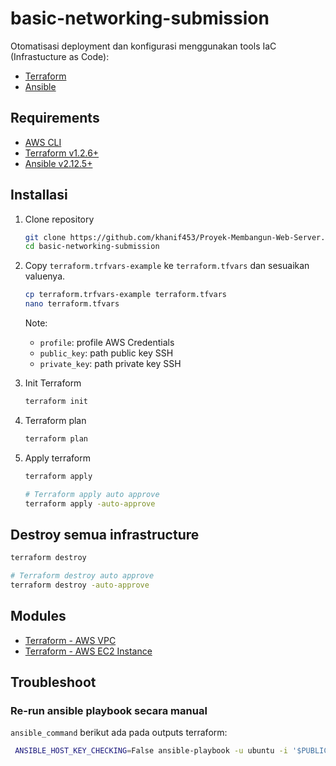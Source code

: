 # basic-networking-submission


Otomatisasi deployment dan konfigurasi menggunakan tools IaC (Infrastucture as Code):

- [Terraform](https://www.terraform.io/)
- [Ansible](https://www.ansible.com/)

## Requirements

- [AWS CLI](https://docs.aws.amazon.com/cli/latest/userguide/getting-started-install.html)
- [Terraform v1.2.6+](https://www.terraform.io/downloads)
- [Ansible v2.12.5+](https://docs.ansible.com/ansible/latest/installation_guide/intro_installation.html)

## Installasi

1. Clone repository

   ```sh
   git clone https://github.com/khanif453/Proyek-Membangun-Web-Server.git
   cd basic-networking-submission
   ```

2. Copy `terraform.trfvars-example` ke `terraform.tfvars` dan sesuaikan valuenya.

   ```sh
   cp terraform.trfvars-example terraform.tfvars
   nano terraform.tfvars
   ```

   Note:

   - `profile`: profile AWS Credentials
   - `public_key`: path public key SSH
   - `private_key`: path private key SSH

3. Init Terraform

   ```sh
   terraform init
   ```

4. Terraform plan

   ```sh
   terraform plan
   ```

5. Apply terraform

   ```sh
   terraform apply

   # Terraform apply auto approve
   terraform apply -auto-approve
   ```

## Destroy semua infrastructure

```sh
terraform destroy

# Terraform destroy auto approve
terraform destroy -auto-approve
```

## Modules

- [Terraform - AWS VPC](https://registry.terraform.io/modules/terraform-aws-modules/vpc/aws/latest)
- [Terraform - AWS EC2 Instance](https://registry.terraform.io/modules/terraform-aws-modules/ec2-instance/aws/latest)

## Troubleshoot

### Re-run ansible playbook secara manual

`ansible_command` berikut ada pada outputs terraform:

```sh
 ANSIBLE_HOST_KEY_CHECKING=False ansible-playbook -u ubuntu -i '$PUBLIC_IP,' --private-key $PRIVATE_KEY -e 'pub_key=$PUBLIC_KEY' playbooks/setup-webserver.yml
```
